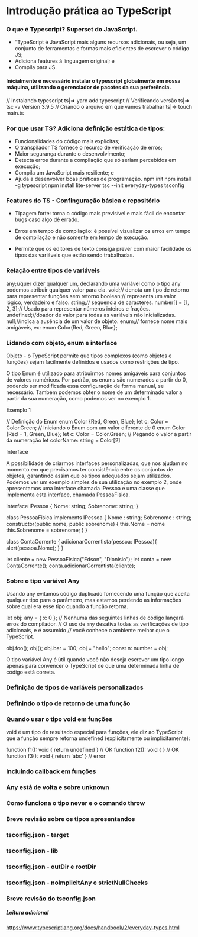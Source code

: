 # Introdução prática ao TypeScript


### O que é Typescript? Superset do JavaScript.

- “TypeScript é JavaScript mais alguns recursos adicionais, ou seja, um conjunto de ferramentas e formas mais eficientes de escrever o código JS;
- Adiciona features à linguagem original; e
- Compila para JS.

#### Inicialmente é necessário instalar o typescript globalmente em nossa máquina, utilizando o gerenciador de pacotes da sua preferência.

// Instalando typescript
ts|⇒ yarn add typescript
// Verificando versão
ts|⇒ tsc -v
Version 3.9.5
// Criando o arquivo em que vamos trabalhar
ts|⇒ touch main.ts

### Por que usar TS? Adiciona definição estática de tipos:

- Funcionalidades do código mais explícitas;
- O transpilador TS fornece o recurso de verificação de erros;
- Maior segurança durante o desenvolvimento;
- Detecta erros durante a compilação que só seriam percebidos em execução;
- Compila um JavaScript mais resiliente; e
- Ajuda a desenvolver boas práticas de programação.
npm init
npm install -g typescript
npm install lite-server
tsc --init
everyday-types
tsconfig

### Features do TS - Confinguração básica e repositório

- Tipagem forte: torna o código mais previsível e mais fácil de encontar bugs caso algo dê errado.

- Erros em tempo de compilação: é possível vizualizar os erros em tempo de compilação e não somente em tempo de execução.

- Permite que os editores de texto consiga prever com maior facilidade os tipos das variáveis que estão sendo trabalhadas.

### Relação entre tipos de variáveis

any;//quer dizer qualquer um, declarando uma variável como o tipo any podemos atribuir qualquer valor para ela.
void;// denota um tipo de retorno para representar funções sem retorno
boolean;// representa um valor lógico, verdadeiro e falso.
string;// sequencia de caracteres.
number[] = [1, 2, 3];// Usado para representar números inteiros e frações.
undefined;//doador de valor para todas as variáveis ​​não inicializadas.
null;//indica a ausência de um valor de objeto.
enum;// fornece nome mais amigáveis, ex: enum Color{Red, Green, Blue};


### Lidando com objeto, enum e interface

Objeto - o TypeScript permite que tipos complexos (como objetos e funções) sejam facilmente definidos e usados ​​como restrições de tipo.

O tipo Enum é utilizado para atribuirmos nomes amigáveis para conjuntos de valores numéricos. Por padrão, os enums são numerados a partir do 0, podendo ser modificada essa configuração de forma manual, se necessário. Também podemos obter o nome de um determinado valor a partir da sua numeração, como podemos ver no exemplo 1.

Exemplo 1

// Definição do Enum
enum Color {Red, Green, Blue};
let c: Color = Color.Green;
// Iniciando o Enum com um valor diferente de 0
enum Color {Red = 1, Green, Blue};
let c: Color = Color.Green;
// Pegando o valor a partir da numeração
let colorName: string = Color[2]

Interface

A possibilidade de criarmos interfaces personalizadas, que nos ajudam no momento em que precisamos ter consistência entre os conjuntos de objetos, garantindo assim que os tipos adequados sejam utilizados. Podemos ver um exemplo simples de sua utilização no exemplo 2, onde apresentamos uma interface chamada IPessoa e uma classe que implementa esta interface, chamada PessoaFisica.

interface IPessoa {
    Nome: string;
    Sobrenome: string;
}

class PessoaFisica implements IPessoa {
   Nome : string;
   Sobrenome : string;
   constructor(public nome, public sobrenome) {
       this.Nome = nome
        this.Sobrenome = sobrenome;
   }
}

class ContaCorrente {
    adicionarCorrentista(pessoa: IPessoa){
        alert(pessoa.Nome);
    }
}

let cliente = new PessoaFisica("Edson", "Dionisio");
let conta = new ContaCorrente();
conta.adicionarCorrentista(cliente);

### Sobre o tipo variável Any

Usando any evitamos código duplicado fornecendo uma função que aceita qualquer tipo para o parâmetro, mas estamos perdendo as informações sobre qual era esse tipo quando a função retorna.



let obj: any = { x: 0 };
// Nenhuma das seguintes linhas de código lançará erros do compilador.
// O uso de `any` desativa todas as verificações de tipo adicionais, e é assumido
// você conhece o ambiente melhor que o TypeScript.

obj.foo();
obj();
obj.bar = 100;
obj = "hello";
const n: number = obj;

O tipo variável Any é útil quando você não deseja escrever um tipo longo apenas para convencer o TypeScript de que uma determinada linha de código está correta.


### Definição de tipos de variáveis personalizados

### Definindo o tipo de retorno de uma função

### Quando usar  o tipo void em funções


void é um tipo de resultado especial para funções, ele diz ao TypeScript que a função sempre retorna undefined (explicitamente ou implicitamente):

function f1(): void { return undefined } // OK
function f2(): void { } // OK
function f3(): void { return 'abc' } // error

### Incluindo callback em funções

### Any está de volta e sobre unknown

### Como funciona o tipo never e o comando throw

### Breve revisão sobre os tipos apresentandos

### tsconfig.json - target

### tsconfig.json - lib

### tsconfig.json - outDir e rootDir

### tsconfig.json - nolmplicitAny e strictNullChecks

### Breve revisão do tsconfig.json

##### Leitura adicional

https://www.typescriptlang.org/docs/handbook/2/everyday-types.html
